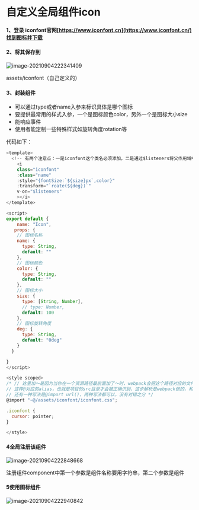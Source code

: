 # 自定义全局组件icon

#### 1、登录 iconfont官网[https://www.iconfont.cn](https://www.iconfont.cn/)找到图标并下载

#### 2、将其保存到

![image-20210904222341409](C:\Users\86150\AppData\Roaming\Typora\typora-user-images\image-20210904222341409.png)

assets/iconfont（自己定义的）

#### 3、封装组件

- 可以通过type或者name入参来标识具体是哪个图标
- 要提供最常用的样式入参，一个是图标颜色color，另外一个是图标大小size
- 能响应事件
- 使用者能定制一些特殊样式如旋转角度rotation等

代码如下：

```javascript
<template>
  <!-- 有两个注意点：一是iconfont这个类名必须添加，二是通过$listeners将父作用域中的事件监听器导入进来，这样就可以正常相应点击事件 -->
    <i
    class="iconfont"
    :class="name"
    :style="{fontSize:`${size}px`,color}"
    :transform="`roate(${deg})`"
    v-on="$listeners"
    ></i>
</template>

<script>
export default {
    name: "Icon",
   props: {
    // 图标名称
    name: {
      type: String,
      default: ""
    },
    // 图标颜色
    color: {
      type: String,
      default: ""
    },
    // 图标大小
    size: {
      type: [String, Number],
      // type: Number,
      default: 100
    },
    // 图标旋转角度
    deg: {
      type: String,
      default: "0deg"
    }
  }

}
</script>

<style scoped>
/* // 这里加～是因为当你在一个资源路径最前面加了～时，webpack会把这个路径对应的文件视为一个module（模块）去解析
// 这样@对应的alias，也就是项目的src目录才会被正确识别，这步解析是webpack做的，和网上很多文章说的css-loader没有一毛钱关系
// 还有一种写法是@import url()，两种写法都可以，没有对错之分 */
@import "~@/assets/iconfont/iconfont.css";

.iconfont {
  cursor: pointer;
}

</style>
```

#### 4全局注册该组件

![image-20210904222848668](C:\Users\86150\AppData\Roaming\Typora\typora-user-images\image-20210904222848668.png)

注册组件component中第一个参数是组件名称要用字符串，第二个参数是组件

#### 5使用图标组件

![image-20210904222940842](C:\Users\86150\AppData\Roaming\Typora\typora-user-images\image-20210904222940842.png)

